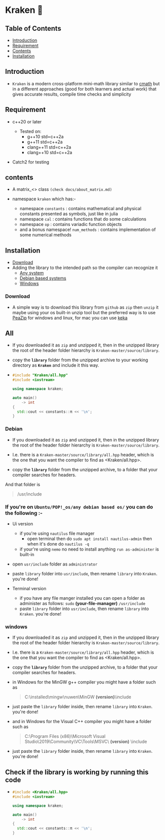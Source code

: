 # Kraken :octopus:

## Table of Contents

* [Introduction](#introduction)
* [Requirement](#requirement)
* [Contents](#contents)
* [Installation](#installation)

## Introduction

* `Kraken` is a modern cross-platform mini-math library similar to [cmath][] but in a different approaches (good for both learners and actual work) that gives accurate results, compile time checks and simplicity

## Requirement

* c++20 or later
  * Tested on:
    * g++10 std=c++2a
    * g++11 std=c++2a
    * clang++11 std=c++2a
    * clang++10 std=c++2a

* Catch2 for testing

## contents

* A matrix_<> class `(check docs/about_matrix.md)`

* namespace `kraken` which has:-

  * namespace `constants` : contains mathematical and physical constants presented as symbols, just like in julia
  * namespace `cal`       : contains functions that do some calculations
  * namespace `op`        : contains variadic function objects
  * and a bonus namespace! `num_methods` : contains implementation of some numerical methods

## Installation

* [Download](#download)
* Adding the library to the intended path so the compiler can recognize it
  * [Any system](#all)
  * [Debian based systems](#debian)
  * [Windows](#windows)

### Download

* A simple way is to download this library from `github` as `zip` then `unzip` it maybe using your os built-in unzip tool but the preferred way is to use [PeaZip][] for windows and linux, for mac you can use [keka][]

## All

* If you downloaded it as `zip` and unzipped it, then in the unzipped library the root of the header folder hierarchy is `Kraken-master/source/library`.

* copy the **`library`** folder from the unzipped archive to your working directory as **`Kraken`** and include it this way.

* ```cpp
  #include "Kraken/all.hpp"
  #include <iostream>

  using namespace kraken;

  auto main()
      -> int
  {
    std::cout << constants::π << '\n';
  }
  ```

### Debian

* If you downloaded it as `zip` and unzipped it, then in the unzipped library the root of the header folder hierarchy is `Kraken-master/source/library`.

* I.e. there is a `Kraken-master/source/library/all.hpp` header, which is the one that you want the compiler to find as <Kraken/all.hpp>.

* copy the **`library`** folder from the unzipped archive, to a folder that your compiler searches for headers.

And that folder is
> /usr/include

### If you're on `Ubuntu/POP!_os/any debian based os/` you can do the following :-

* Ui version
  * if you're using `nautilus` file manager
    * open terminal then do `sudo apt install nautilus-admin` then when it's done do `nautilus -q`
  * if your're using `nemo` no need to install anything `run as-administer` is built-in

* open `usr/include` folder as `administrator`
* paste `library` folder into `usr/include`, then rename `library` into `Kraken`. you're done!

* Terminal version
  * if you have any file manger installed you can open a folder as administer as follows:
    `sudo` **(your-file-manager)** ` /usr/include `
  * paste `library` folder into `usr/include`, then rename `library` into `Kraken`. you're done!

### windows

* If you downloaded it as `zip` and unzipped it, then in the unzipped library the root of the header folder hierarchy is `Kraken-master/source/library`.

* I.e. there is a `Kraken-master/source/library/all.hpp` header, which is the one that you want the compiler to find as <Kraken/all.hpp>.

* copy the **`library`** folder from the unzipped archive, to a folder that your compiler searches for headers.

* in Windows for the MinGW g++ compiler you might have a folder such as
  > C:\installed\mingw\nuwen\MinGW **(version)**\include
* just paste the `library` folder inside, then rename `library` into `Kraken`. you're done!

* and in Windows for the Visual C++ compiler you might have a folder such as
  > C:\Program Files (x86)\Microsoft Visual Studio\2019\Community\VC\Tools\MSVC\ **(version)** \include
* just paste the `library` folder inside, then rename `library` into `Kraken`. you're done!

## Check if the library is working by running this code

* ```cpp
  #include <Kraken/all.hpp>
  #include <iostream>

  using namespace kraken;

  auto main()
      -> int
  {
    std::cout << constants::π << '\n';
  }
  ```

[cmath]: https://en.cppreference.com/w/cpp/header/cmath
[PeaZip]: https://peazip.github.io/
[keka]: https://www.keka.io/en/
